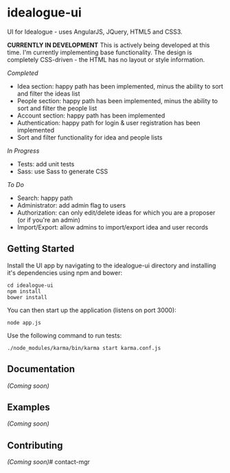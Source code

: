 # idealogue-ui

UI for Idealogue - uses AngularJS, JQuery, HTML5 and CSS3.

**CURRENTLY IN DEVELOPMENT**
This is actively being developed at this time. I'm currently implementing base functionality. The design is completely
CSS-driven - the HTML has no layout or style information.

_Completed_
* Idea section: happy path has been implemented, minus the ability to sort and filter the ideas list
* People section: happy path has been implemented, minus the ability to sort and filter the people list
* Account section: happy path has been implemented
* Authentication: happy path for login & user registration has been implemented
* Sort and filter functionality for idea and people lists

_In Progress_
* Tests: add unit tests
* Sass: use Sass to generate CSS

_To Do_
* Search: happy path
* Administrator: add admin flag to users
* Authorization: can only edit/delete ideas for which you are a proposer (or if you're an admin)
* Import/Export: allow admins to import/export idea and user records

## Getting Started

Install the UI app by navigating to the idealogue-ui directory and installing it's dependencies using npm
and bower:
```
cd idealogue-ui
npm install
bower install
```

You can then start up the application (listens on port 3000):
```
node app.js
```

Use the following command to run tests:
```
./node_modules/karma/bin/karma start karma.conf.js
```

## Documentation
_(Coming soon)_

## Examples
_(Coming soon)_

## Contributing
_(Coming soon)_# contact-mgr
